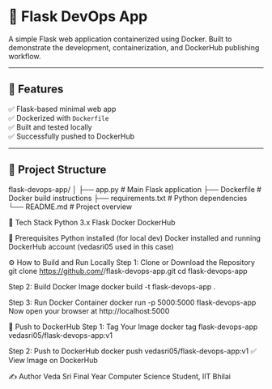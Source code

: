 # 🚀 Flask DevOps App

A simple Flask web application containerized using Docker. Built to demonstrate the development, containerization, and DockerHub publishing workflow.

---

## 📌 Features

✅ Flask-based minimal web app  
✅ Dockerized with `Dockerfile`  
✅ Built and tested locally  
✅ Successfully pushed to DockerHub  

---

## 📂 Project Structure
flask-devops-app/
│
├── app.py # Main Flask application
├── Dockerfile # Docker build instructions
├── requirements.txt # Python dependencies
└── README.md # Project overview

🧰 Tech Stack
    Python 3.x
    Flask
    Docker
    DockerHub

🚧 Prerequisites
    Python installed (for local dev)
    Docker installed and running
    DockerHub account (vedasri05 used in this case)

⚙️ How to Build and Run Locally
Step 1: Clone or Download the Repository
git clone https://github.com/<your-username>/flask-devops-app.git
cd flask-devops-app

Step 2: Build Docker Image
docker build -t flask-devops-app .

Step 3: Run Docker Container
docker run -p 5000:5000 flask-devops-app
Now open your browser at http://localhost:5000

🐳 Push to DockerHub
Step 1: Tag Your Image
docker tag flask-devops-app vedasri05/flask-devops-app:v1

Step 2: Push to DockerHub
docker push vedasri05/flask-devops-app:v1
✅ View Image on DockerHub

✍️ Author
Veda Sri
Final Year Computer Science Student, IIT Bhilai

